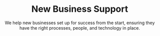 ---
layout: service
order: 8
title: "New Business Support"
subtitle: "We help new businesses set up for success from the start, ensuring they have the right processes, people, and technology in place."
intro: "At SLKone, we understand that launching and growing new businesses comes with unique challenges and opportunities. Our New Business Support services are designed to help entrepreneurs and intrapreneurs successfully establish and scale new ventures, whether as standalone startups or within existing organizations."
approach: "We take a comprehensive approach to new business support, focusing on Process Setup & Optimization, Organizational Design & Talent Building, and Technology Roadmap Development. Our methodology ensures that your new business has a strong foundation across operations, people, and technology to support rapid and sustainable growth."
impact_title: "Our Impact"
impact_intro: "Supporting new businesses can lead to significant benefits, including:"
impact:
  - "20-25% improvement in operational efficiency from day one"
  - "15-20% faster time-to-market for new products and services"
  - "10-15% increase in team productivity and engagement"
  - "25-30% reduction in initial setup costs through optimized processes"
  - "30-35% enhancement in scalability and growth readiness"
impact_conclusion: "Our clients benefit from a robust setup, optimized operations, and a talented team, enabling them to achieve rapid and sustainable growth while minimizing common startup challenges."
why_choose:
  - "Startup Expertise: In-depth knowledge of startup operations and challenges."
  - "Comprehensive Support: End-to-end solutions from operations to technology."
  - "Customized Strategies: Tailored support to fit your unique business model."
  - "Proven Methodologies: Implementation of best practices for new ventures."
  - "Continuous Growth: Ongoing assistance to support your business as it scales."
  - "Cross-Industry Experience: Expertise across various sectors to address diverse needs."
cta: "Ready to launch or scale your new business with confidence? Contact SLKone today to discover how our New Business Support services can help you navigate the challenges of entrepreneurship and set your venture on the path to success."
---